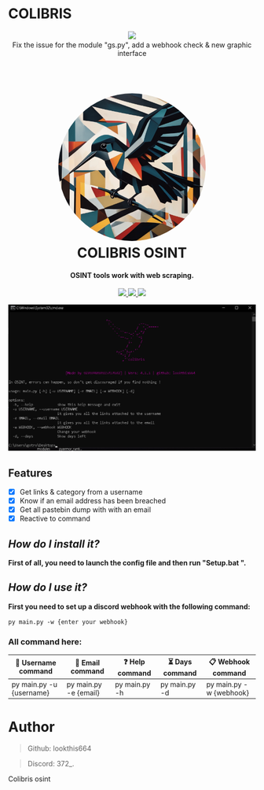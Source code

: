 # COLIBRIS
<p align="center">
  <img src="https://img.shields.io/badge/last%20update-30%2F09%2F23-red">
  <br>
  Fix the issue for the module "gs.py", add a webhook check & new graphic interface

<h1 align="center">
  <br>
  <a href="">
    <img src="photo/logo.png" width=300 style="border-radius:50%">
  </a> 
  </div>
  <br>
  COLIBRIS OSINT
  <br>
</h1>

<h4 align="center">OSINT tools work with web scraping.</h4>

<p align="center">
  <a href="">
    <img src="https://img.shields.io/badge/version-v4.1.1-blue">
  </a>
  <a href="">
    <img src="https://img.shields.io/badge/platform-windows%20macos%20linux-lightgrey">
  </a>
  <a href="">
      <img src="https://img.shields.io/badge/format-Python 3.11-l">
  </a>
</p>

<p align="center">
  <img src="photo/new_graphic.png" width=700>
</p>


## **Features**
- [x] Get links & category from a username
- [X] Know if an email address has been breached
- [X] Get all pastebin dump with with an email
- [X] Reactive to command

## **_How do I install it?_**
**First of all, you need to launch the config file and then run "Setup.bat ".**


## **_How do I use it?_**
**First you need to set up a discord webhook with the following command:**
```
py main.py -w {enter your webhook}
```

### All command here:
| **👀 Username command**  | **📩 Email command** | **❓ Help command** | **⏳ Days command** | **📋 Webhook command** |
| ------------- | ------------- |  ------------- | ------------- | ------------- |
| py main.py -u {username}  | py main.py -e {email} |  py main.py -h | py main.py -d | py main.py -w {webhook}| 

# Author

> Github: lookthis664

> Discord: 372_.

Colibris osint


